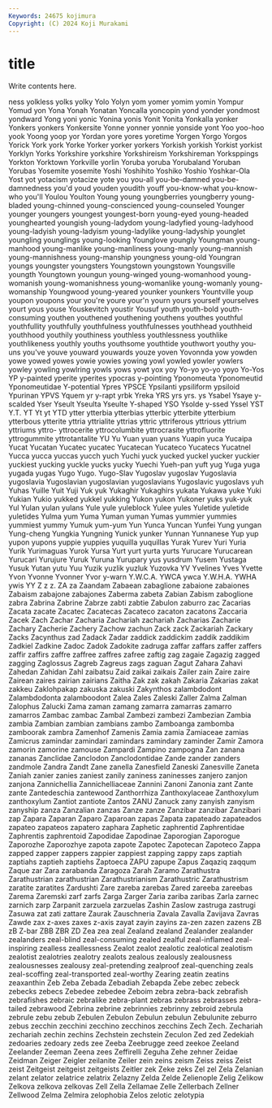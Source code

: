 ```yaml
---
Keywords: 24675 kojimura
Copyright: (C) 2024 Koji Murakami
---
```


# title

Write contents here.



ness yolkless yolks
yolky Yolo Yolyn yom yomer yomim yomin Yompur Yomud yon
Yona Yonah Yonatan Yoncalla yoncopin yond yonder yondmost yondward Yong
yoni yonic Yonina yonis Yonit Yonita Yonkalla yonker Yonkers yonkers
Yonkersite Yonne yonner yonnie yonside yont Yoo yoo-hoo yook Yoong
yoop yor Yordan yore yores yoretime Yorgen Yorgo Yorgos Yorick
York york Yorke Yorker yorker yorkers Yorkish yorkish Yorkist yorkist
Yorklyn Yorks Yorkshire yorkshire Yorkshireism Yorkshireman Yorksppings Yorkton Yorktown Yorkville
yorlin Yoruba yoruba Yorubaland Yoruban Yorubas Yosemite yosemite Yoshi Yoshihito
Yoshiko Yoshio Yoshkar-Ola Yost yot yotacism yotacize yote you you-all
you-be-damned you-be-damnedness you'd youd youden youdith youff you-know-what you-know-who you'll
Youlou Youlton Young young youngberries youngberry young-bladed young-chinned young-conscienced young-counseled
Younger younger youngers youngest youngest-born young-eyed young-headed younghearted youngish young-ladydom
young-ladyfied young-ladyhood young-ladyish young-ladyism young-ladylike young-ladyship younglet youngling younglings young-looking
Younglove youngly Youngman young-manhood young-manlike young-manliness young-manly young-mannish young-mannishness young-manship
youngness young-old Youngran youngs youngster youngsters Youngstown youngstown Youngsville youngth
Youngtown youngun young-winged young-womanhood young-womanish young-womanishness young-womanlike young-womanly young-womanship Youngwood
young-yeared younker younkers Yountville youp youpon youpons your you're youre
your'n yourn yours yourself yourselves yourt yous youse Youskevitch youstir
Yousuf youth youth-bold youth-consuming youthen youthened youthening youthens youthes youthful
youthfullity youthfully youthfulness youthfulnesses youthhead youthheid youthhood youthily youthiness youthless
youthlessness youthlike youthlikeness youthly youths youthsome youthtide youthwort youthy you-uns
you've youve youward youwards youze yoven Yovonnda yow yowden yowe
yowed yowes yowie yowies yowing yowl yowled yowler yowlers yowley
yowling yowlring yowls yows yowt yox yoy Yo-yo yo-yo yoyo
Yo-Yos YP y-painted yperite yperites ypocras y-pointing Yponomeuta Yponomeutid Yponomeutidae
Y-potential Ypres YPSCE Ypsilanti ypsiliform ypsiloid Ypurinan YPVS Yquem yr
y-rapt yrbk Yreka YRS yrs yrs. ys Ysabel Ysaye y-scalded
Yser Yseult Yseulta Yseulte Y-shaped YSO Ysolde y-ssed Yssel YST
Y.T. YT Yt yt YTD ytter ytterbia ytterbias ytterbic ytterbite
ytterbium ytterbous ytterite yttria yttrialite yttrias yttric yttriferous yttrious yttrium
yttriums yttro- yttrocerite yttrocolumbite yttrocrasite yttrofluorite yttrogummite yttrotantalite YU Yu
Yuan yuan yuans Yuapin yuca Yucaipa Yucat Yucatan Yucatec yucatec
Yucatecan Yucateco Yucatecs Yucatnel Yucca yucca yuccas yucch yuch Yuchi
yuck yucked yuckel yucker yuckier yuckiest yucking yuckle yucks yucky
Yuechi Yueh-pan yuft yug Yuga yuga yugada yugas Yugo Yugo.
Yugo-Slav Yugoslav yugoslav Yugoslavia yugoslavia Yugoslavian yugoslavian yugoslavians Yugoslavic yugoslavs
yuh Yuhas Yuille Yuit Yuji Yuk yuk Yukaghir Yukaghirs yukata
Yukawa yuke Yuki Yukian Yukio yukked yukkel yukking Yukon yukon
Yukoner yuks yuk-yuk Yul Yulan yulan yulans Yule yule yuleblock
Yulee yules Yuletide yuletide yuletides Yulma yum Yuma Yuman yuman
Yumas yummier yummies yummiest yummy Yumuk yum-yum Yun Yunca Yuncan
Yunfei Yung yungan Yung-cheng Yungkia Yungning Yunick yunker Yunnan Yunnanese
Yup yup yupon yupons yuppie yuppies yuquilla yuquillas Yurak Yurev
Yuri Yuria Yurik Yurimaguas Yurok Yursa Yurt yurt yurta yurts
Yurucare Yurucarean Yurucari Yurujure Yuruk Yuruna Yurupary yus yusdrum Yusem
Yustaga Yusuk Yutan yutu Yuu Yuzik yuzlik yuzluk Yuzovka YV
Yvelines Yves Yvette Yvon Yvonne Yvonner Yvor y-warn Y.W.C.A. YWCA
ywca Y.W.H.A. YWHA ywis YY Z z z. ZA za
Zaandam Zabaean zabaglione zabaione zabaiones Zabaism zabajone zabajones Zaberma zabeta
Zabian Zabism zaboglione zabra Zabrina Zabrine Zabrze zabti zabtie Zabulon
zaburro zac Zacarias Zacata zacate Zacatec Zacatecas Zacateco zacaton zacatons
Zaccaria Zacek Zach Zachar Zacharia Zachariah zachariah Zacharias Zacharie Zachary
Zacherie Zachery Zachow zachun Zack zack Zackariah Zackary Zacks Zacynthus
zad Zadack Zadar zaddick zaddickim zaddik zaddikim Zadkiel Zadkine Zadoc
Zadok Zadokite zadruga zaffar zaffars zaffer zaffers zaffir zaffirs zaffre
zaffree zaffres zafree zaftig zag zagaie Zagazig zagged zagging Zaglossus
Zagreb Zagreus zags zaguan Zagut Zahara Zahavi Zahedan Zahidan Zahl
zaibatsu Zaid zaikai zaikais Zailer zain Zaire zaire Zairean zaires
zairian zairians Zaitha Zak zak zakah Zakaria Zakarias zakat zakkeu
Zaklohpakap zakuska zakuski Zakynthos zalambdodont Zalambdodonta zalamboodont Zalea Zales Zaleski
Zaller Zalma Zalman Zalophus Zalucki Zama zaman zamang zamarra zamarras
zamarro zamarros Zambac zambac Zambal Zambezi zambezi Zambezian Zambia zambia
Zambian zambian zambians zambo Zamboanga zambomba zamboorak zambra Zamenhof Zamenis
Zamia zamia Zamiaceae zamias Zamicrus zamindar zamindari zamindars zamindary zaminder
Zamir Zamora zamorin zamorine zamouse Zampardi Zampino zampogna Zan zanana
zananas Zanclidae Zanclodon Zanclodontidae Zande zander zanders zandmole Zandra Zandt
Zane zanella Zanesfield Zaneski Zanesville Zaneta Zaniah zanier zanies zaniest
zanily zaniness zaninesses zanjero zanjon zanjona Zannichellia Zannichelliaceae Zannini Zanoni
Zanonia zant Zante zante Zantedeschia zantewood Zanthorrhiza Zanthoxylaceae Zanthoxylum zanthoxylum
Zantiot zantiote Zantos ZANU Zanuck zany zanyish zanyism zanyship zanza
Zanzalian zanzas Zanze zanze Zanzibar zanzibar Zanzibari zap Zapara Zaparan
Zaparo Zaparoan zapas Zapata zapateado zapateados zapateo zapateos zapatero zaphara
Zaphetic zaphrentid Zaphrentidae Zaphrentis zaphrentoid Zapodidae Zapodinae Zaporogian Zaporogue Zaporozhe
Zaporozhye zapota zapote Zapotec Zapotecan Zapoteco Zappa zapped zapper zappers
zappier zappiest zapping zappy zaps zaptiah zaptiahs zaptieh zaptiehs Zaptoeca
ZAPU zapupe Zapus Zaqaziq zaqqum Zaque zar Zara zarabanda Zaragoza
Zarah Zaramo Zarathustra Zarathustrian zarathustrian Zarathustrianism Zarathustric Zarathustrism zaratite zaratites
Zardushti Zare zareba zarebas Zared zareeba zareebas Zarema Zaremski zarf
zarfs Zarga Zarger Zaria zariba zaribas Zarla zarnec zarnich zarp
Zarpanit zarzuela zarzuelas Zashin Zaslow zastruga zastrugi Zasuwa zat zati
zattare Zaurak Zauschneria Zavala Zavalla Zavijava Zavras Zawde zax z-axes
zaxes z-axis zayat zayin zayins za-zen zazen zazens ZB zB
Z-bar ZBB ZBR ZD Zea zea zeal Zealand zealand Zealander
zealander zealanders zeal-blind zeal-consuming zealed zealful zeal-inflamed zeal-inspiring zealless zeallessness
Zealot zealot zealotic zealotical zealotism zealotist zealotries zealotry zealots zealous
zealously zealousness zealousnesses zealousy zeal-pretending zealproof zeal-quenching zeals zeal-scoffing zeal-transported
zeal-worthy Zearing zeatin zeatins zeaxanthin Zeb Zeba Zebada Zebadiah Zebapda
Zebe zebec zebeck zebecks zebecs Zebedee zebedee Zeboim zebra zebra-back
zebrafish zebrafishes zebraic zebralike zebra-plant zebras zebrass zebrasses zebra-tailed zebrawood
Zebrina zebrine zebrinnies zebrinny zebroid zebrula zebrule zebu zebub Zebulen
Zebulon Zebulun zebulun Zebulunite zeburro zebus zecchin zecchini zecchino zecchinos
zecchins Zech Zech. Zechariah zechariah zechin zechins Zechstein zechstein Zeculon
Zed zed Zedekiah zedoaries zedoary zeds zee Zeeba Zeebrugge zeed
zeekoe Zeeland Zeelander Zeeman Zeena zees Zeffirelli Zeguha Zehe zehner
Zeidae Zeidman Zeiger Zeigler zeilanite Zeiler zein zeins zeism Zeiss
zeiss Zeist zeist Zeitgeist zeitgeist zeitgeists Zeitler zek Zeke zeks
Zel zel Zela Zelanian zelant zelator zelatrice zelatrix Zelazny Zelda
Zelde Zelienople Zelig Zelikow Zelkova zelkova zelkovas Zell Zella Zellamae
Zelle Zellerbach Zellner Zellwood Zelma Zelmira zelophobia Zelos zelotic zelotypia
